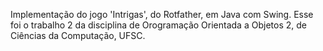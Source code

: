 Implementação do jogo 'Intrigas', do Rotfather, em Java com Swing.
Esse foi o trabalho 2 da disciplina de Orogramação Orientada a Objetos 2, de Ciências da Computação, UFSC.
